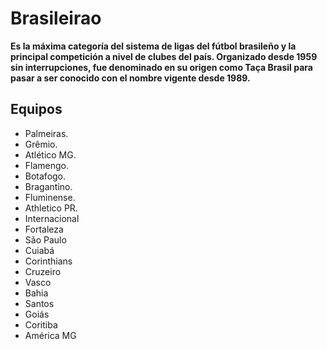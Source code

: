 # Brasileirao

**Es la máxima categoría del sistema de ligas del fútbol brasileño y la principal competición a nivel de clubes del país. Organizado desde 1959 sin interrupciones, fue denominado en su origen como Taça Brasil para pasar a ser conocido con el nombre vigente desde 1989.**

## Equipos

- Palmeiras.
- Grêmio.
- Atlético MG.
- Flamengo.
- Botafogo.
- Bragantino.
- Fluminense.
- Athletico PR.
- Internacional
- Fortaleza
- São Paulo
- Cuiabá
- Corinthians
- Cruzeiro
- Vasco
- Bahia
- Santos
- Goiás
- Coritiba
- América MG